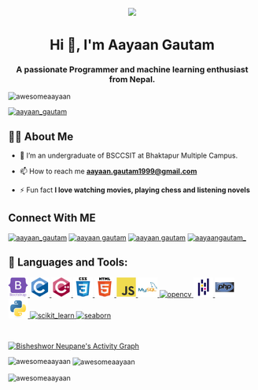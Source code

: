 <p align="center"><img src="https://github.com/awesomeaayaan/naayaagau/blob/main/aayaantemplate.png"/></p>
<h1 align="center">Hi 👋, I'm Aayaan Gautam</h1>
<h3 align="center">A passionate Programmer and machine learning enthusiast from Nepal.</h3>

<p align="left"> <img src="https://komarev.com/ghpvc/?username=naayaagau&label=Profile%20views&color=0e75b6&style=flat" alt="awesomeaayaan" /> </p>
<p align="left"> <a href="https://twitter.com/aayaan_gautam" target="blank"><img src="https://img.shields.io/twitter/follow/aayaan_gautam?logo=twitter&style=for-the-badge" alt="aayaan_gautam" /></a> </p>

## 🙋‍♂️ About Me
- 🔭 I’m an undergraduate of BSCCSIT at Bhaktapur Multiple Campus.
- 📫 How to reach me **aayaan.gautam1999@gmail.com**

- ⚡ Fun fact **I love watching movies, playing chess and listening novels**

## Connect With ME
<p align="left">
<a href="https://twitter.com/aayaan_gautam" target="blank"><img align="center" src="https://raw.githubusercontent.com/rahuldkjain/github-profile-readme-generator/master/src/images/icons/Social/twitter.svg" alt="aayaan_gautam" height="30" width="40" /></a>
<a href="https://linkedin.com/in/aayaan gautam" target="blank"><img align="center" src="https://raw.githubusercontent.com/rahuldkjain/github-profile-readme-generator/master/src/images/icons/Social/linked-in-alt.svg" alt="aayaan gautam" height="30" width="40" /></a>
<a href="https://fb.com/aayaan gautam" target="blank"><img align="center" src="https://raw.githubusercontent.com/rahuldkjain/github-profile-readme-generator/master/src/images/icons/Social/facebook.svg" alt="aayaan gautam" height="30" width="40" /></a>
<a href="https://instagram.com/aayaangautam_" target="blank"><img align="center" src="https://raw.githubusercontent.com/rahuldkjain/github-profile-readme-generator/master/src/images/icons/Social/instagram.svg" alt="aayaangautam_" height="30" width="40" /></a>
</p>

## 🚀 Languages and Tools:
<p align="left"> <a href="https://getbootstrap.com" target="_blank" rel="noreferrer"> <img src="https://raw.githubusercontent.com/devicons/devicon/master/icons/bootstrap/bootstrap-plain-wordmark.svg" alt="bootstrap" width="40" height="40"/> </a> <a href="https://www.cprogramming.com/" target="_blank" rel="noreferrer"> <img src="https://raw.githubusercontent.com/devicons/devicon/master/icons/c/c-original.svg" alt="c" width="40" height="40"/> </a> <a href="https://www.w3schools.com/cpp/" target="_blank" rel="noreferrer"> <img src="https://raw.githubusercontent.com/devicons/devicon/master/icons/cplusplus/cplusplus-original.svg" alt="cplusplus" width="40" height="40"/> </a> <a href="https://www.w3schools.com/css/" target="_blank" rel="noreferrer"> <img src="https://raw.githubusercontent.com/devicons/devicon/master/icons/css3/css3-original-wordmark.svg" alt="css3" width="40" height="40"/> </a> <a href="https://www.w3.org/html/" target="_blank" rel="noreferrer"> <img src="https://raw.githubusercontent.com/devicons/devicon/master/icons/html5/html5-original-wordmark.svg" alt="html5" width="40" height="40"/> </a> <a href="https://developer.mozilla.org/en-US/docs/Web/JavaScript" target="_blank" rel="noreferrer"> <img src="https://raw.githubusercontent.com/devicons/devicon/master/icons/javascript/javascript-original.svg" alt="javascript" width="40" height="40"/> </a> <a href="https://www.mysql.com/" target="_blank" rel="noreferrer"> <img src="https://raw.githubusercontent.com/devicons/devicon/master/icons/mysql/mysql-original-wordmark.svg" alt="mysql" width="40" height="40"/> </a> <a href="https://opencv.org/" target="_blank" rel="noreferrer"> <img src="https://www.vectorlogo.zone/logos/opencv/opencv-icon.svg" alt="opencv" width="40" height="40"/> </a> <a href="https://pandas.pydata.org/" target="_blank" rel="noreferrer"> <img src="https://raw.githubusercontent.com/devicons/devicon/2ae2a900d2f041da66e950e4d48052658d850630/icons/pandas/pandas-original.svg" alt="pandas" width="40" height="40"/> </a> <a href="https://www.php.net" target="_blank" rel="noreferrer"> <img src="https://raw.githubusercontent.com/devicons/devicon/master/icons/php/php-original.svg" alt="php" width="40" height="40"/> </a> <a href="https://www.python.org" target="_blank" rel="noreferrer"> <img src="https://raw.githubusercontent.com/devicons/devicon/master/icons/python/python-original.svg" alt="python" width="40" height="40"/> </a> <a href="https://scikit-learn.org/" target="_blank" rel="noreferrer"> <img src="https://upload.wikimedia.org/wikipedia/commons/0/05/Scikit_learn_logo_small.svg" alt="scikit_learn" width="40" height="40"/> </a> <a href="https://seaborn.pydata.org/" target="_blank" rel="noreferrer"> <img src="https://seaborn.pydata.org/_images/logo-mark-lightbg.svg" alt="seaborn" width="40" height="40"/> </a> </p>

<br/>
                                                                                                                                                    </p>
<a href=""><img alt="Bisheshwor Neupane's Activity Graph" src="https://activity-graph.herokuapp.com/graph?username=KabichNeu&bg_color=0D1117&color=5BCDEC&line=5BCDEC&point=FFFFFF&hide_border=true" /></a>


<p><img align="left" src="https://github-readme-stats.vercel.app/api/top-langs?username=awesomeaayaan&show_icons=true&locale=en&layout=compact" alt="awesomeaayaan" /></p>

<p>&nbsp;<img align="center" src="https://github-readme-stats.vercel.app/api?username=awesomeaayaan&show_icons=true&locale=en" alt="awesomeaayaan" /></p>

<p><img align="center" src="https://github-readme-streak-stats.herokuapp.com/?user=awesomeaayaan&" alt="awesomeaayaan" /></p>


